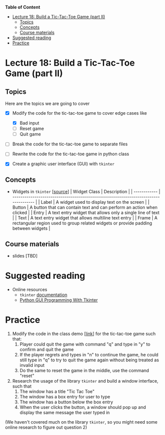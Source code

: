 
**Table of Content**
- [Lecture 18: Build a Tic-Tac-Toe Game (part II)](#lecture-18-build-a-tic-tac-toe-game-part-ii)
  - [Topics](#topics)
  - [Concepts](#concepts)
  - [Course materials](#course-materials)
- [Suggested reading](#suggested-reading)
- [Practice](#practice)

# Lecture 18: Build a Tic-Tac-Toe Game (part II)

## Topics
Here are the topics we are going to cover
* [x] Modify the code for the tic-tac-toe game to cover edge cases like
  * [x] Bad input
  * [ ] Reset game
  * [ ] Quit game
* [ ] Break the code for the tic-tac-toe game to separate files
* [ ] Rewrite the code for the tic-tac-toe game in python class
* [x] Create a graphic user interface (GUI) with `tkinter`


## Concepts
* Widgets in `tkinter` [[source](https://realpython.com/python-gui-tkinter/#working-with-widgets)]
  | Widget Class | Description                                                                           |
  | ------------ | ------------------------------------------------------------------------------------- |
  | Label        | A widget used to display text on the screen                                           |
  | Button       | A button that can contain text and can perform an action when clicked                 |
  | Entry        | A text entry widget that allows only a single line of text                            |
  | Text         | A text entry widget that allows multiline text entry                                  |
  | Frame        | A rectangular region used to group related widgets or provide padding between widgets |

## Course materials
* slides [TBD]

# Suggested reading
* Online resources
  * `tkinter` [documentation](https://docs.python.org/3/library/tkinter.html)
  * [Python GUI Programming With Tkinter](https://realpython.com/python-gui-tkinter/)

# Practice
1. Modify the code in the class demo [[link](./base.py)] for the tic-tac-toe game such that:
   1. Player could quit the game with command "q" and type in "y" to confirm and quit the game
   2. If the player regrets and types in "n" to continue the game, he could still type in "q" to try to quit the game again without being treated as invalid input
   3. Do the same to reset the game in the middle, use the command "reset"
2. Research the usage of the library `tkinter` and build a window interface, such that
   1. The window has a title "Tic Tac Toe"
   2. The window has a box entry for user to type
   3. The window has a button below the box entry
   4. When the user clicks the button, a window should pop up and display the same message the user typed in

(We haven't covered much on the library `tkinter`, so you might need some online research to figure out question 2)